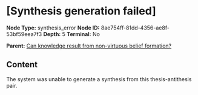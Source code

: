 # [Synthesis generation failed]

**Node Type:** synthesis_error
**Node ID:** 8ae754ff-81dd-4356-ae8f-53bf59eea7f3
**Depth:** 5
**Terminal:** No

**Parent:** [Can knowledge result from non-virtuous belief formation?](can-knowledge-result-from-non-virtuous-belief-formation-antithesis-8899c2bc-b928-4055-88e3-3a6089940e81.md)

## Content

The system was unable to generate a synthesis from this thesis-antithesis pair.
